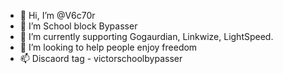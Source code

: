 - 👋 Hi, I’m @V6c70r
- 👀 I’m School block Bypasser
- 🌱 I’m currently supporting Gogaurdian, Linkwize, LightSpeed.
- 💞️ I’m looking to help people enjoy freedom
- 📫 Discaord tag - victorschoolbypasser

